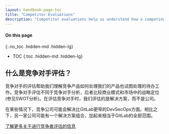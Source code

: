```yaml
---
layout: handbook-page-toc
title: "Competitor Evaluations"
description: "Competitor evaluations help us understand how a competing product addresses the Jobs-To-Be-Done that our product also tries to address."
---
```


#### On this page
{:.no_toc .hidden-md .hidden-lg}

- TOC
{:toc .hidden-md .hidden-lg}


## 什么是竞争对手评估？

竞争对手的评估帮助我们理解竞争产品如何处理我们的产品也试图处理的待办工作。竞争对手评估不同于竞争对手分析，后者比较商业模式和市场中的战略定位(参见SWOT分析)。在评估竞争对手时，我们评估的是解决方案，而不是公司。

在某些情况下，竞争公司可能会解决比GitLab更窄的DevSecOps方面。相比之下，另一家公司可能有一个解决方案组合，加起来相当于GitLab的全部范围。

[了解更多关于进行竞争者评估的信息](https://gitlab.com/gitlab-org/competitor-evaluations#performing-a-competitor-evaluation)
